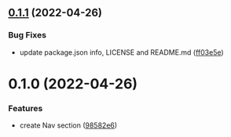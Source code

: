 ## [0.1.1](https://github.com/hotepp/thoughts/compare/v0.1.0...v0.1.1) (2022-04-26)


### Bug Fixes

* update package.json info, LICENSE and README.md ([ff03e5e](https://github.com/hotepp/thoughts/commit/ff03e5e87788b3d0d33f32ab4b6769a96cba249b))



# 0.1.0 (2022-04-26)


### Features

* create Nav section ([98582e6](https://github.com/hotepp/next-story/commit/98582e699cd6cef2f2f56d676cc619eab2796210))



